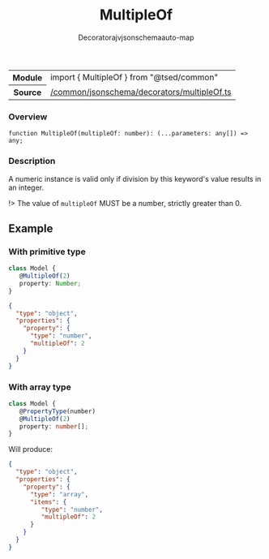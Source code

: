 
<header class="symbol-info-header"><h1 id="multipleof">MultipleOf</h1><label class="symbol-info-type-label decorator">Decorator</label><label class="api-type-label ajv" title="ajv">ajv</label><label class="api-type-label jsonschema" title="jsonschema">jsonschema</label><label class="api-type-label auto-map" title="The data will be stored on the right place according to the type and collectionType (primitive or collection).">auto-map</label></header>
<!-- summary -->
<section class="symbol-info"><table class="is-full-width"><tbody><tr><th>Module</th><td><div class="lang-typescript"><span class="token keyword">import</span> { MultipleOf }&nbsp;<span class="token keyword">from</span>&nbsp;<span class="token string">"@tsed/common"</span></div></td></tr><tr><th>Source</th><td><a href="https://github.com/Romakita/ts-express-decorators/blob/v4.11.0/src//common/jsonschema/decorators/multipleOf.ts#L0-L0">/common/jsonschema/decorators/multipleOf.ts</a></td></tr></tbody></table></section>
<!-- overview -->


### Overview


<pre><code class="typescript-lang ">function <span class="token function">MultipleOf</span><span class="token punctuation">(</span>multipleOf<span class="token punctuation">:</span> <span class="token keyword">number</span><span class="token punctuation">)</span><span class="token punctuation">:</span> <span class="token punctuation">(</span>...parameters<span class="token punctuation">:</span> <span class="token keyword">any</span><span class="token punctuation">[</span><span class="token punctuation">]</span><span class="token punctuation">)</span> => <span class="token keyword">any</span><span class="token punctuation">;</span></code></pre>


<!-- Parameters -->

<!-- Description -->


### Description

A numeric instance is valid only if division by this keyword's value results in an integer.

!> The value of `multipleOf` MUST be a number, strictly greater than 0.

## Example
### With primitive type

```typescript
class Model {
   @MultipleOf(2)
   property: Number;
}
```

```json
{
  "type": "object",
  "properties": {
    "property": {
      "type": "number",
      "multipleOf": 2
    }
  }
}
```

### With array type

```typescript
class Model {
   @PropertyType(number)
   @MultipleOf(2)
   property: number[];
}
```

Will produce:

```json
{
  "type": "object",
  "properties": {
    "property": {
      "type": "array",
      "items": {
         "type": "number",
         "multipleOf": 2
      }
    }
  }
}
```

<!-- Members -->

